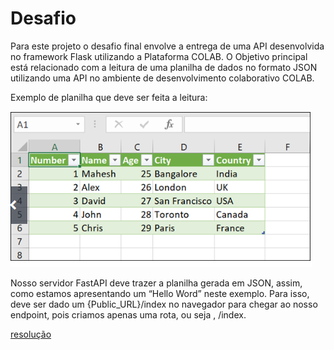 # Desafio

Para este projeto o desafio final envolve a entrega de uma API desenvolvida no framework Flask utilizando a Plataforma COLAB. O Objetivo principal está relacionado com a leitura de uma planilha de dados no formato JSON utilizando uma API no ambiente de desenvolvimento colaborativo COLAB.

 

Exemplo de planilha que deve ser feita a leitura:

 

![alt text](image.png)

 

Nosso servidor FastAPI deve trazer a planilha gerada em JSON, assim, como estamos apresentando um “Hello Word” neste exemplo. Para isso, deve ser dado um {Public_URL}/index no navegador para chegar ao nosso endpoint, pois criamos apenas uma rota, ou seja , /index.

[resolução](https://colab.research.google.com/drive/13cJ7Z5yA6MuBQ7HFQXBYq3Hjmu7VkiM1#scrollTo=UlTIw-zyFXoJ)